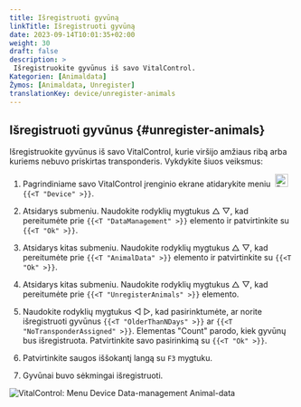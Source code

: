 ```yaml
---
title: Išregistruoti gyvūną
linkTitle: Išregistruoti gyvūną
date: 2023-09-14T10:01:35+02:00
weight: 30
draft: false
description: >
 Išregistruokite gyvūnus iš savo VitalControl.
Kategorien: [Animaldata]
Žymos: [Animaldata, Unregister]
translationKey: device/unregister-animals
---
```

## Išregistruoti gyvūnus {#unregister-animals}

Išregistruokite gyvūnus iš savo VitalControl, kurie viršijo amžiaus ribą arba kuriems nebuvo priskirtas transponderis. Vykdykite šiuos veiksmus:

1. Pagrindiniame savo VitalControl įrenginio ekrane atidarykite meniu &nbsp;<img src="/icons/device.svg" width="23" align="bottom" alt="Device" /> `{{<T "Device" >}}`.

2. Atsidarys submeniu. Naudokite rodyklių mygtukus △ ▽, kad pereitumėte prie `{{<T "DataManagement" >}}` elemento ir patvirtinkite su `{{<T "Ok" >}}`.

3. Atsidarys kitas submeniu. Naudokite rodyklių mygtukus △ ▽, kad pereitumėte prie `{{<T "AnimalData" >}}` elemento ir patvirtinkite su `{{<T "Ok" >}}`. 

4. Atsidarys kitas submeniu. Naudokite rodyklių mygtukus △ ▽, kad pereitumėte prie `{{<T "UnregisterAnimals" >}}` elemento.

5. Naudokite rodyklių mygtukus ◁ ▷, kad pasirinktumėte, ar norite išregistruoti gyvūnus `{{<T "OlderThanNDays" >}}` ar `{{<T "NoTransponderAssigned" >}}`. Elementas "Count" parodo, kiek gyvūnų bus išregistruota. Patvirtinkite savo pasirinkimą su `{{<T "Ok" >}}`.

6. Patvirtinkite saugos iššokantį langą su `F3` mygtuku. 

7. Gyvūnai buvo sėkmingai išregistruoti.

![VitalControl: Menu Device Data-management Animal-data](../images/unregister.png "Unregister")

